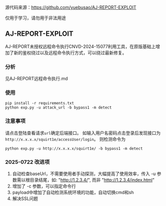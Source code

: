 源代码来源：https://github.com/yuebusao/AJ-REPORT-EXPLOIT

仅用于学习，请勿用于非法用途

## AJ-REPORT-EXPLOIT
AJ-REPORT未授权远程命令执行CNVD-2024-15077利用工具，在原版基础上增加了新的鉴权绕过以及远程命令执行方式，可以绕过最新修复。

### 分析
见AJ-REPORT远程命令执行.md

### 使用
```
pip install -r requirements.txt
python exp.py -u attack_url -b bypass1 -m detect
```

### 注意事项
请点击登陆查看请求`url`确定后端接口。
如输入用户名密码点击登录后发现接口为`http://x.x.x.x/squirt1e/accessUser/login`。
则检测命令为
```
python exp.py -u http://x.x.x.x/squirt1e/ -b bypass1 -m detect
```

### 2025-0722 改进项
1. 自动检查baseUrl，不需要使用者手动探测，大幅提高了使用效率，传入 -u 参数需以根目录结尾，如: "http://1.2.3.4/", 而非 "http://1.2.3.4/index.html"
2. 增加了 -c 参数，可以指定命令行
3. payload中增加了自动检测系统环境的功能，自动切换cmd和sh
4. 解决SSL问题
